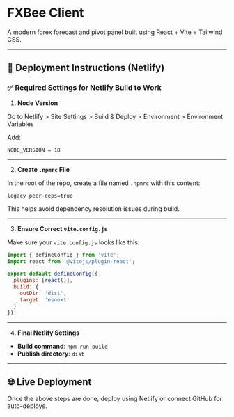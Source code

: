 # FXBee Client

A modern forex forecast and pivot panel built using React + Vite + Tailwind CSS.

---

## 🚀 Deployment Instructions (Netlify)

### ✅ Required Settings for Netlify Build to Work

1. **Node Version**

Go to Netlify > Site Settings > Build & Deploy > Environment > Environment Variables

Add:

```
NODE_VERSION = 18
```

---

2. **Create `.npmrc` File**

In the root of the repo, create a file named `.npmrc` with this content:

```
legacy-peer-deps=true
```

This helps avoid dependency resolution issues during build.

---

3. **Ensure Correct `vite.config.js`**

Make sure your `vite.config.js` looks like this:

```js
import { defineConfig } from 'vite';
import react from '@vitejs/plugin-react';

export default defineConfig({
  plugins: [react()],
  build: {
    outDir: 'dist',
    target: 'esnext'
  }
});
```

---

4. **Final Netlify Settings**

- **Build command**: `npm run build`
- **Publish directory**: `dist`

---

## 🌐 Live Deployment

Once the above steps are done, deploy using Netlify or connect GitHub for auto-deploys.
